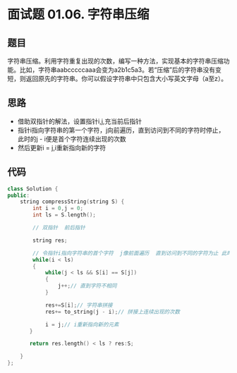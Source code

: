 # 面试题 01.06. 字符串压缩

## 题目
字符串压缩。利用字符重复出现的次数，编写一种方法，实现基本的字符串压缩功能。比如，字符串aabcccccaaa会变为a2b1c5a3。若“压缩”后的字符串没有变短，则返回原先的字符串。你可以假设字符串中只包含大小写英文字母（a至z）。


## 思路

* 借助双指针的解法，设置指针i,j,充当前后指针
* 指针i指向字符串的第一个字符，j向前遍历，直到访问到不同的字符时停止，此时的j - i便是首个字符连续出现的次数
* 然后更新i = j,i重新指向新的字符


## 代码

```cpp
class Solution {
public:
    string compressString(string S) {
        int i = 0,j = 0;
        int ls = S.length();

        // 双指针  前后指针

        string res;

        // 令指针i指向字符串的首个字符  j像前面遍历  直到访问到不同的字符为止 此时的j - i就是字符连续出现的个数
        while(i < ls)
        {
            while(j < ls && S[i] == S[j])
            {
                j++;// 直到字符不相同
            }

            res+=S[i];// 字符串拼接
            res+= to_string(j - i);// 拼接上连续出现的次数

            i = j;// i重新指向新的元素
       }

       return res.length() < ls ? res:S;

    }
};

```

